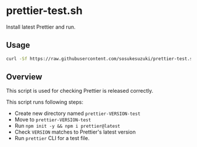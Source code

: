 # prettier-test.sh

Install latest Prettier and run.

## Usage

```sh
curl -Sf https://raw.githubusercontent.com/sosukesuzuki/prettier-test.sh/main/prettier-test.sh | bash -s VERSION
```

## Overview

This script is used for checking Prettier is released correctly.

This script runs following steps:

- Create new directory named `prettier-VERSION-test`
- Move to `prettier-VERSION-test`
- Run `npm init -y && npm i prettier@latest`
- Check `VERSION` matches to Prettier's latest version
- Run `prettier` CLI for a test file.
